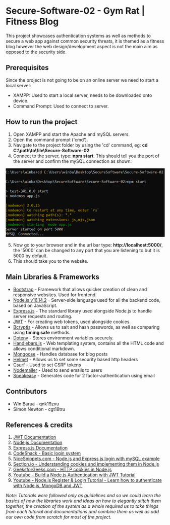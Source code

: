 # Secure-Software-02 - Gym Rat | Fitness Blog

This project showcases authentication systems as well as methods to secure a web app against common security threats,
it is themed as a fitness blog however the web design/development aspect is not the main aim as opposed to the security side.

## Prerequisites

Since the project is not going to be on an online server we need to start a local server:
- XAMPP: Used to start a local server, needs to be downloaded onto device.
- Command Prompt: Used to connect to server.

## How to run the project

1. Open XAMPP and start the Apache and mySQL servers.
2. Open the command prompt ('cmd').
3. Navigate to the project folder by using the 'cd' command, eg: **cd C:\path\to\file\Secure-Software-02**.
4. Connect to the server, type: **npm start**. This should tell you the port of the server and confirm the mySQL connection as shown:

  ![Screenshot of results](https://github.com/win20/Secure-Software-02/blob/main/git-imgs/cmd-connect.PNG)

5. Now go to your browser and in the url bar type: **http://localhost:5000/**, the '5000' can be changed to any port that you are listening to but it is 5000 by default.
6. This should take you to the website.

## Main Libraries & Frameworks
- [Bootstrap](https://getbootstrap.com/) - Framework that allows quicker creation of clean and responsive websites. Used for frontend.
- [Node.js v16.14.2](https://nodejs.org/en/) - Server-side language used for all the backend code, based on JavaScript.
- [Express.js](https://expressjs.com/) - The standard library used alongside Node.js to handle server requests and routing.
- [JWT](https://jwt.io/) - For creating web tokens, used alongside cookies.
- [Bcryptjs](https://www.npmjs.com/package/bcryptjs) - Allows us to salt and hash passwords, as well as comparing using **timing safe** methods.
- [Dotenv](https://www.npmjs.com/package/dotenv) - Stores environment variables securely.
- [Handlebars.js](https://www.npmjs.com/package/handlebars) - Web templating system, contains all the HTML code and allows conditional markdown.
- [Mongoose](https://www.npmjs.com/package/mongoose) - Handles database for blog posts
- [Helmet](https://www.npmjs.com/package/helmet) - Allows us to set some security based http headers
- [Csurf](https://www.npmjs.com/package/csurf) - Used to set CSRF tokens 
- [Nodemailer](https://nodemailer.com/about/) - Used to send emails to users
- [Speakeasy](https://www.npmjs.com/package/speakeasy) - Generates code for 2 factor-authentication using email


## Contributors
- Win Barua - qnk19zxu
- Simon Newton - cgt18tru

## References & credits
1. [JWT Documentation](https://jwt.io/introduction)
2. [Node.js Documentation](https://nodejs.org/dist/latest-v16.x/docs/api/)
3. [Express.js Documentation](https://devdocs.io/express/)
4. [CodeShack - Basic login system](https://codeshack.io/basic-login-system-nodejs-express-mysql/)
5. [NiceSnippets.com - Node.js and Express.js login with mySQL example](https://www.nicesnippets.com/blog/nodejs-express-login-with-mysql-example)
6. [Section.io - Understanding cookies and implementing them in Node.js](https://www.section.io/engineering-education/what-are-cookies-nodejs/)
7. [GeeksforGeeks.com - HTTP cookies in Node.js](https://www.geeksforgeeks.org/http-cookies-in-node-js/)
8. [Youtube - Build a Node.js Authentication with JWT Tutorial](https://www.youtube.com/watch?v=2jqok-WgelI&t=2941s&ab_channel=DevEd)
9. [Youtube - Node.js Register & Login Tutorial - Learn how to authenticate with Node.js, MongoDB and JWT](https://www.youtube.com/watch?v=b91XgdyX-SM&t=343s&ab_channel=codedamn)

*Note: Tutorials were followed only as guidelines and so we could learn the basics of how the libraries work and ideas on how to elegantly stitch them together, the creation of the system as a whole required us to take things from each tutorial and documentations and combine them as well as add our own code from scratch for most of the project.*
